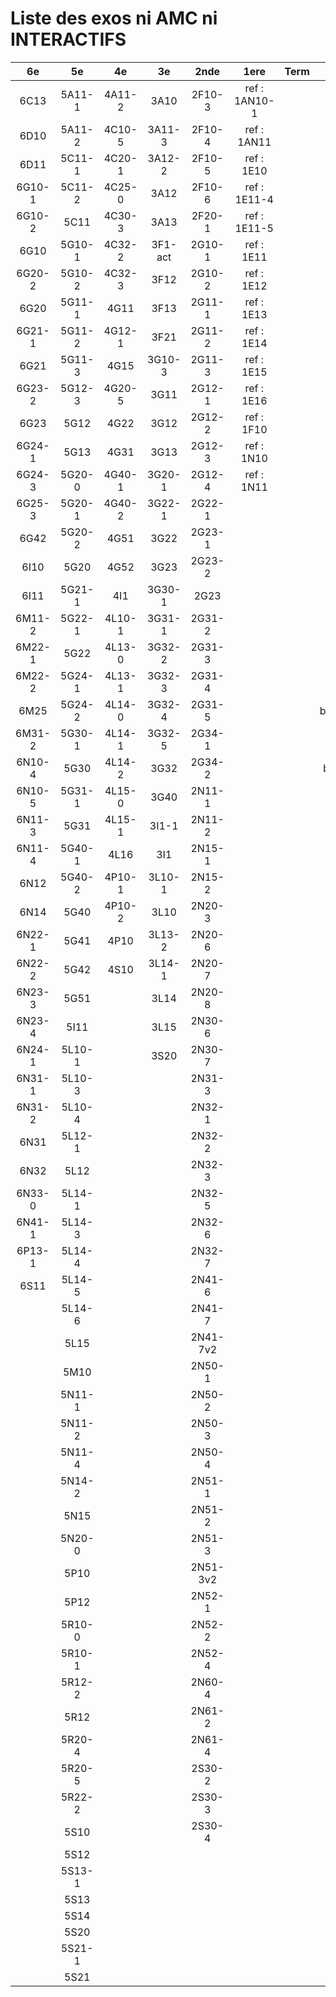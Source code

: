 # Liste des exos ni AMC ni INTERACTIFS

|6e|5e|4e|3e|2nde|1ere|Term|Reste|
|:-:|:-:|:-:|:-:|:-:|:-:|:-:|:-:|
|6C13|5A11-1|4A11-2|3A10|2F10-3|ref : 1AN10-1||MG32_3F13|
|6D10|5A11-2|4C10-5|3A11-3|2F10-4|ref : 1AN11||beta2F31|
|6D11|5C11-1|4C20-1|3A12-2|2F10-5|ref : 1E10||beta3F23|
|6G10-1|5C11-2|4C25-0|3A12|2F10-6|ref : 1E11-4||beta3G15|
|6G10-2|5C11|4C30-3|3A13|2F20-1|ref : 1E11-5||beta3G41|
|6G10|5G10-1|4C32-2|3F1-act|2G10-1|ref : 1E11||beta3S20-1|
|6G20-2|5G10-2|4C32-3|3F12|2G10-2|ref : 1E12||beta3s21|
|6G20|5G11-1|4G11|3F13|2G11-1|ref : 1E13||beta4C31|
|6G21-1|5G11-2|4G12-1|3F21|2G11-2|ref : 1E14||beta4G20-3|
|6G21|5G11-3|4G15|3G10-3|2G11-3|ref : 1E15||beta4G20-4|
|6G23-2|5G12-3|4G20-5|3G11|2G12-1|ref : 1E16||beta6C33-1|
|6G23|5G12|4G22|3G12|2G12-2|ref : 1F10||beta6test2|
|6G24-1|5G13|4G31|3G13|2G12-3|ref : 1N10||beta6test2021|
|6G24-3|5G20-0|4G40-1|3G20-1|2G12-4|ref : 1N11||betaAsymptotesObliques|
|6G25-3|5G20-1|4G40-2|3G22-1|2G22-1|||betaEqCarreDansC|
|6G42|5G20-2|4G51|3G22|2G23-1|||betaEquationsLog|
|6I10|5G20|4G52|3G23|2G23-2|||betaEqValAbs|
|6I11|5G21-1|4I1|3G30-1|2G23|||betaExo3d|
|6M11-2|5G22-1|4L10-1|3G31-1|2G31-2|||betaExoSimpleMatthieu|
|6M22-1|5G22|4L13-0|3G32-2|2G31-3|||betaModele10_simple_question-reponse|
|6M22-2|5G24-1|4L13-1|3G32-3|2G31-4|||betaModele11_parametrable|
|6M25|5G24-2|4L14-0|3G32-4|2G31-5|||betaModele20_plusieurs_types_de_questions|
|6M31-2|5G30-1|4L14-1|3G32-5|2G34-1|||betaModele21_parametrables|
|6N10-4|5G30|4L14-2|3G32|2G34-2|||betaModele30_constructions_géométriques|
|6N10-5|5G31-1|4L15-0|3G40|2N11-1|||betaModele31_parametrables|
|6N11-3|5G31|4L15-1|3I1-1|2N11-2|||betaModele40_tableau_proportionnalite|
|6N11-4|5G40-1|4L16|3I1|2N15-1|||betaModele41_tableau_signes_variations|
|6N12|5G40-2|4P10-1|3L10-1|2N15-2|||betaProbaAouB|
|6N14|5G40|4P10-2|3L10|2N20-3|||betaProbabilites|
|6N22-1|5G41|4P10|3L13-2|2N20-6|||betaPuissances|
|6N22-2|5G42|4S10|3L14-1|2N20-7|||betarotation3d|
|6N23-3|5G51||3L14|2N20-8|||betaSpline|
|6N23-4|5I11||3L15|2N30-6|||betaSys2x2CombLin|
|6N24-1|5L10-1||3S20|2N30-7|||betaTracerParabole|
|6N31-1|5L10-3|||2N31-3|||moule_a_exo_mathalea|
|6N31-2|5L10-4|||2N32-1|||moule_a_exo_mathalea2d|
|6N31|5L12-1|||2N32-2|||c3C10-2|
|6N32|5L12|||2N32-3|||c3I11|
|6N33-0|5L14-1|||2N32-5|||c3N10|
|6N41-1|5L14-3|||2N32-6|||c3N23|
|6P13-1|5L14-4|||2N32-7|||can6I01|
|6S11|5L14-5|||2N41-6|||CM020|
||5L14-6|||2N41-7|||CM021|
||5L15|||2N41-7v2|||ExC100|
||5M10|||2N50-1|||HPC100|
||5N11-1|||2N50-2|||PEA11-1|
||5N11-2|||2N50-3|||PEA11|
||5N11-4|||2N50-4|||PEA12|
||5N14-2|||2N51-1|||PEA13|
||5N15|||2N51-2|||PEG20|
||5N20-0|||2N51-3|||PEG21|
||5P10|||2N51-3v2|||PEG22|
||5P12|||2N52-1|||PEG23|
||5R10-0|||2N52-2|||PEG24|
||5R10-1|||2N52-4|||P003|
||5R12-2|||2N60-4|||P004|
||5R12|||2N61-2|||P005|
||5R20-4|||2N61-4|||P006|
||5R20-5|||2S30-2|||P007|
||5R22-2|||2S30-3|||P008|
||5S10|||2S30-4|||P009|
||5S12||||||P010|
||5S13-1||||||P011|
||5S13||||||P012|
||5S14||||||P013|
||5S20||||||P014|
||5S21-1|||||||
||5S21|||||||
